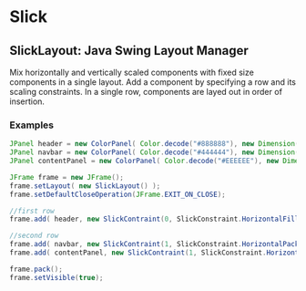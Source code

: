 # Slick
## SlickLayout: Java Swing Layout Manager
Mix horizontally and vertically scaled components with fixed size components in a single layout. Add a component by specifying a row and its scaling constraints. In a single row, components are layed out in order of insertion. 

### Examples
```Java
JPanel header = new ColorPanel( Color.decode("#888888"), new Dimension(900, 40) );
JPanel navbar = new ColorPanel( Color.decode("#444444"), new Dimension(200, 900) );
JPanel contentPanel = new ColorPanel( Color.decode("#EEEEEE"), new Dimension(700, 900) );

JFrame frame = new JFrame();
frame.setLayout( new SlickLayout() ); 
frame.setDefaultCloseOperation(JFrame.EXIT_ON_CLOSE); 

//first row
frame.add( header, new SlickContraint(0, SlickConstraint.HorizontalFill, SlickConstraint.VerticalPack) );

//second row
frame.add( navbar, new SlickContraint(1, SlickConstraint.HorizontalPack, SlickConstraint.VerticalFill) );
frame.add( contentPanel, new SlickContraint(1, SlickConstraint.HorizontalFill, SlickConstraint.VerticalFill) );

frame.pack();
frame.setVisible(true);
```
